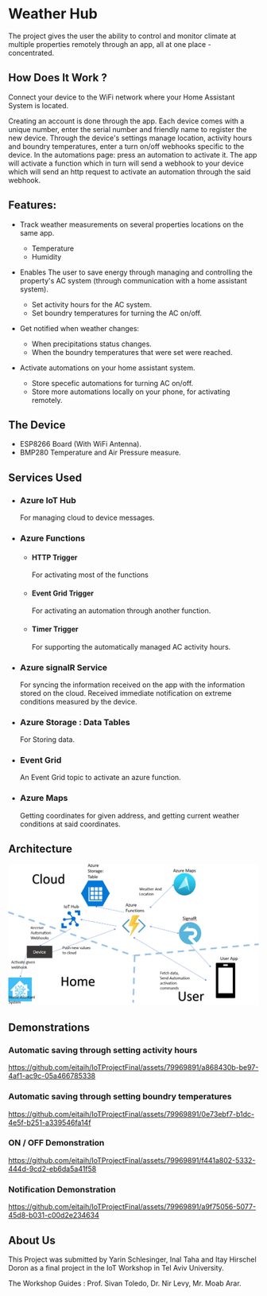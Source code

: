 # Weather Hub

The project gives the user the ability to control and monitor climate at multiple properties remotely through an app, all at one place - concentrated.

## How Does It Work ?

Connect your device to the WiFi network where your Home Assistant System is located.

Creating an account is done through the app.
Each device comes with a unique number, enter the serial number and friendly name to register the new device.
Through the device's settings manage location, activity hours and boundry temperatures, enter a turn on/off webhooks specific to the device.
In the automations page: press an automation to activate it. The app will activate a function which in turn will send a webhook to your device which will send an http request to activate an automation through the said webhook.

## Features:

* Track weather measurements on several properties locations on the same app.
  - Temperature
  - Humidity

* Enables The user to save energy through managing and controlling the property's AC system (through communication with a home assistant system).
  - Set activity hours for the AC system.
  - Set boundry temperatures for turning the AC on/off.

* Get notified when weather changes:
  - When precipitations status changes.
  - When the boundry temperatures that were set were reached.

* Activate automations on your home assistant system.
  - Store specefic automations for turning AC on/off.
  - Store more automations locally on your phone, for activating remotely.
 
## The Device

* ESP8266 Board (With WiFi Antenna).
* BMP280 Temperature and Air Pressure measure.

## Services Used

* ### Azure IoT Hub
  For managing cloud to device messages.
  
* ### Azure Functions
  - #### HTTP Trigger
    For activating most of the functions
  - #### Event Grid Trigger
    For activating an automation through another function.
  - #### Timer Trigger
    For supporting the automatically managed AC activity hours.
    
* ### Azure signalR Service
  For syncing the information received on the app with the information stored on the cloud. Received immediate notification on extreme conditions measured by the device.
  
* ### Azure Storage : Data Tables
  For Storing data.
  
* ### Event Grid
  An Event Grid topic to activate an azure function.

* ### Azure Maps
  Getting coordinates for given address, and getting current weather conditions at said coordinates.

## Architecture
![Architecture Image](./Architecture.PNG)

## Demonstrations


### Automatic saving through setting activity hours
https://github.com/eitaih/IoTProjectFinal/assets/79969891/a868430b-be97-4af1-ac9c-05a466785338

### Automatic saving through setting boundry temperatures
https://github.com/eitaih/IoTProjectFinal/assets/79969891/0e73ebf7-b1dc-4e5f-b251-a339546fa14f

### ON / OFF Demonstration
https://github.com/eitaih/IoTProjectFinal/assets/79969891/f441a802-5332-444d-9cd2-eb6da5a41f58

### Notification Demonstration
https://github.com/eitaih/IoTProjectFinal/assets/79969891/a9f75056-5077-45d8-b031-c00d2e234634










## About Us
This Project was submitted by Yarin Schlesinger, Inal Taha and Itay Hirschel Doron as a final project in the IoT Workshop in Tel Aviv University.

The Workshop Guides : Prof. Sivan Toledo, Dr. Nir Levy, Mr. Moab Arar.

